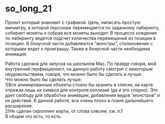 # so_long_21

Проект который знакомит с графикой.
Цель, написать простую миниигру, в которой персонаж перемещается по заданному лабиринту, собирает монеты и собрав все монеты выходит. В процессе 
хождения по лабиринту ведется подсчет количества перемещений из позиции в позицию.
В бонусной части добавляются "монстры", столкновение с которыми ведет к проигрышу. Также в бонусной части необходима анимация.

Работа сделана для запуска на школьном Mac.
По правде говоря, мой внутренний перфекционист, на данную работу смотрит с некоторым неудовольствием, говоря, что можно было бы сделать и лучше.\
Что можно было бы сделать лучше:\
1)Все анимированные объекты стоило бы хранить в списке, на карте отражая лишь их символ для контроля коллизий (да и это спорно). 
Это дает свободу для обработки анимации, добавления видов "монстров" и их действий. В данной работе, все очень плохо в плане дальнейшего расширения.\
2)Не сделан скроллинг карты, от слова совсем, см. п.1\
В общем что есть, то есть.

